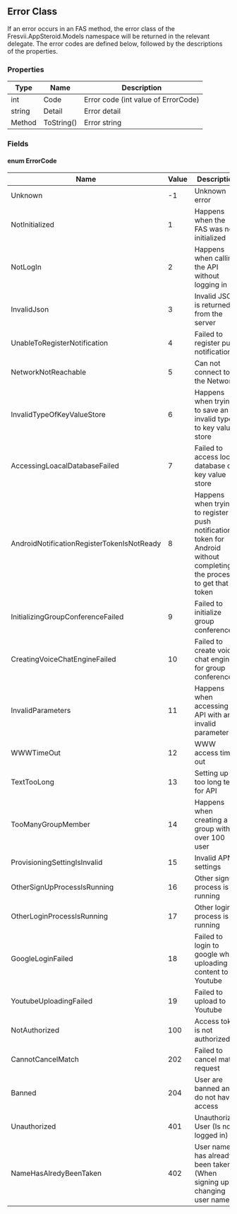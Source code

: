 ## Error Class

If an error occurs in an FAS method, the error class of the Fresvii.AppSteroid.Models namespace will be returned in the relevant delegate.
The error codes are defined below, followed by the descriptions of the properties.

### Properties
|Type|Name|Description|
|---|---|---|
|int|Code|Error code (int value of ErrorCode)|
|string|Detail|Error detail|
|Method|ToString()|Error string|

### Fields

#### enum ErrorCode

|Name|Value|Description|
|-----|-----|-----|
|Unknown|-1|Unknown error|
|NotInitialized|1|Happens when the FAS was not initialized|
|NotLogIn|2|Happens when calling the API without logging in|
|InvalidJson|3|Invalid JSON is returned from the server|
|UnableToRegisterNotification|4|Failed to register push notification|
|NetworkNotReachable|5|Can not connect to the Network|
|InvalidTypeOfKeyValueStore|6|Happens when trying to save an invalid type to key value store|
|AccessingLoacalDatabaseFailed|7|Failed to access local database of key value store|
|AndroidNotificationRegisterTokenIsNotReady|8|Happens when trying to register push notification token for Android without completing the process to get that token|
|InitializingGroupConferenceFailed|9|Failed to initialize group conference|
|CreatingVoiceChatEngineFailed|10|Failed to create voice chat engine for group conference|
|InvalidParameters|11|Happens when accessing API with an invalid parameter|
|WWWTimeOut|12|WWW access time out|
|TextTooLong|13|Setting up a too long text for API|
|TooManyGroupMember|14|Happens when creating a group with over 100 user|
|ProvisioningSettingIsInvalid|15|Invalid APNS settings|
|OtherSignUpProcessIsRunning|16|Other signup process is running|
|OtherLoginProcessIsRunning|17|Other login process is running|
|GoogleLoginFailed|18|Failed to login to google when uploading a content to Youtube|
|YoutubeUploadingFailed|19|Failed to upload to Youtube|
|NotAuthorized|100|Access token is not authorized|
|CannotCancelMatch|202|Failed to cancel match request|
|Banned|204|User are banned and do not have access|
|Unauthorized|401|Unauthorized User (Is not logged in)|
|NameHasAlredyBeenTaken|402|User name has already been taken (When signing up or changing user name)|